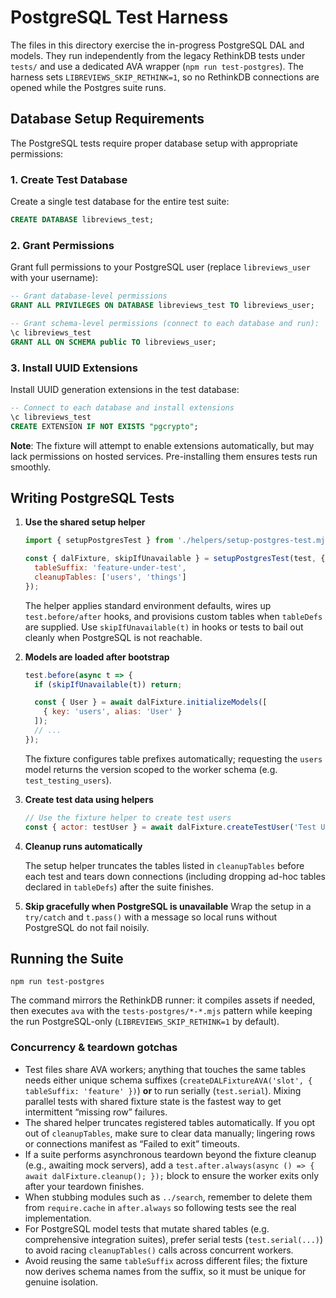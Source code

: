 # PostgreSQL Test Harness

The files in this directory exercise the in-progress PostgreSQL DAL and models.
They run independently from the legacy RethinkDB tests under `tests/` and use a
dedicated AVA wrapper (`npm run test-postgres`). The harness sets `LIBREVIEWS_SKIP_RETHINK=1`, so no RethinkDB
connections are opened while the Postgres suite runs.

## Database Setup Requirements

The PostgreSQL tests require proper database setup with appropriate permissions:

### 1. Create Test Database

Create a single test database for the entire test suite:

```sql
CREATE DATABASE libreviews_test;
```

### 2. Grant Permissions

Grant full permissions to your PostgreSQL user (replace `libreviews_user` with your username):

```sql
-- Grant database-level permissions
GRANT ALL PRIVILEGES ON DATABASE libreviews_test TO libreviews_user;

-- Grant schema-level permissions (connect to each database and run):
\c libreviews_test
GRANT ALL ON SCHEMA public TO libreviews_user;
```

### 3. Install UUID Extensions

Install UUID generation extensions in the test database:

```sql
-- Connect to each database and install extensions
\c libreviews_test
CREATE EXTENSION IF NOT EXISTS "pgcrypto";
```

**Note**: The fixture will attempt to enable extensions automatically, but may lack permissions on hosted services. Pre-installing them ensures tests run smoothly.

## Writing PostgreSQL Tests

1. **Use the shared setup helper**
   ```js
   import { setupPostgresTest } from './helpers/setup-postgres-test.mjs';

   const { dalFixture, skipIfUnavailable } = setupPostgresTest(test, {
     tableSuffix: 'feature-under-test',
     cleanupTables: ['users', 'things']
   });
   ```

   The helper applies standard environment defaults, wires up `test.before/after`
   hooks, and provisions custom tables when `tableDefs` are supplied. Use
   `skipIfUnavailable(t)` in hooks or tests to bail out cleanly when PostgreSQL
   is not reachable.

2. **Models are loaded after bootstrap**
   ```js
   test.before(async t => {
     if (skipIfUnavailable(t)) return;

     const { User } = await dalFixture.initializeModels([
       { key: 'users', alias: 'User' }
     ]);
     // ...
   });
   ```

   The fixture configures table prefixes automatically; requesting the `users`
   model returns the version scoped to the worker schema (e.g.
   `test_testing_users`).

3. **Create test data using helpers**
   ```js
   // Use the fixture helper to create test users
   const { actor: testUser } = await dalFixture.createTestUser('Test User Name');
   ```

4. **Cleanup runs automatically**

   The setup helper truncates the tables listed in `cleanupTables` before each
   test and tears down connections (including dropping ad-hoc tables declared in
   `tableDefs`) after the suite finishes.

6. **Skip gracefully when PostgreSQL is unavailable**
   Wrap the setup in a `try/catch` and `t.pass()` with a message so local runs
   without PostgreSQL do not fail noisily.

## Running the Suite

```
npm run test-postgres
```

The command mirrors the RethinkDB runner: it compiles assets if needed, then
executes `ava` with the `tests-postgres/*-*.mjs` pattern while keeping the run
PostgreSQL-only (`LIBREVIEWS_SKIP_RETHINK=1` by default).

### Concurrency & teardown gotchas

- Test files share AVA workers; anything that touches the same tables needs either unique schema suffixes (`createDALFixtureAVA('slot', { tableSuffix: 'feature' })`) **or** to run serially (`test.serial`). Mixing parallel tests with shared fixture state is the fastest way to get intermittent “missing row” failures.
- The shared helper truncates registered tables automatically. If you opt out of `cleanupTables`, make sure to clear data manually; lingering rows or connections manifest as “Failed to exit” timeouts.
- If a suite performs asynchronous teardown beyond the fixture cleanup (e.g., awaiting mock servers), add a `test.after.always(async () => { await dalFixture.cleanup(); });` block to ensure the worker exits only after your teardown finishes.
- When stubbing modules such as `../search`, remember to delete them from `require.cache` in `after.always` so following tests see the real implementation.
- For PostgreSQL model tests that mutate shared tables (e.g. comprehensive integration suites), prefer serial tests (`test.serial(...)`) to avoid racing `cleanupTables()` calls across concurrent workers.
- Avoid reusing the same `tableSuffix` across different files; the fixture now derives schema names from the suffix, so it must be unique for genuine isolation.
